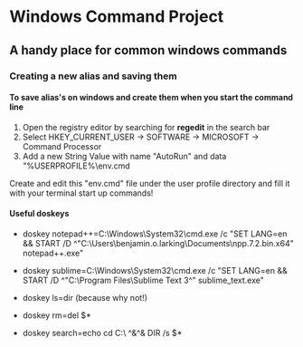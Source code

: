 # Windows Command Project
## A handy place for common windows commands 

### Creating a new alias and saving them

#### To save alias's on windows and create them when you start the command line

1. Open the registry editor by searching for **regedit** in the search bar 
2. Select HKEY_CURRENT_USER -> SOFTWARE -> MICROSOFT -> Command Processor
3. Add a new String Value with name "AutoRun" and data "%USERPROFILE%\env.cmd

Create and edit this "env.cmd" file under the user profile directory and fill it with your terminal start up commands!

#### Useful doskeys

* doskey notepad++=C:\Windows\System32\cmd.exe /c "SET LANG=en && START /D ^"C:\Users\benjamin.o.larking\Documents\npp.7.2.bin.x64" notepad++.exe"

* doskey sublime=C:\Windows\System32\cmd.exe /c "SET LANG=en && START /D ^"C:\Program Files\Sublime Text 3^" sublime_text.exe"

* doskey ls=dir (because why not!)

* doskey rm=del $*

* doskey search=echo cd C:\ ^&^& DIR /s $*

